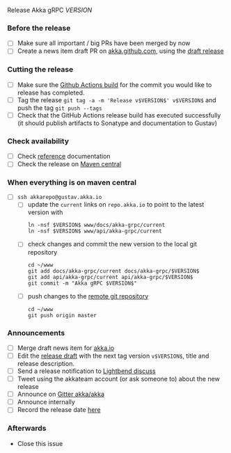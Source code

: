 Release Akka gRPC $VERSION$

<!--

(Liberally copied and adopted from Scala itself https://github.com/scala/scala-dev/blob/b11cd2e4a4431de7867db6b39362bea8fa6650e7/notes/releases/template.md)

For every release, make a copy of this file named after the release, and expand the variables.
Ideally replacing variables could become a script you can run on your local machine.

Variables to be expanded in this template:
- $VERSION$=??? 

-->

### Before the release

- [ ] Make sure all important / big PRs have been merged by now
- [ ] Create a news item draft PR on [akka.github.com](https://github.com/akka/akka.github.com), using the [draft release](https://github.com/akka/akka-grpc/releases)

### Cutting the release

- [ ] Make sure the [Github Actions build](https://github.com/akka/akka-grpc/actions?query=branch%3Amain) for the commit you would like to release has completed.
- [ ] Tag the release `git tag -a -m 'Release v$VERSION$' v$VERSION$` and push the tag `git push --tags`
- [ ] Check that the GitHub Actions release build has executed successfully (it should publish artifacts to Sonatype and documentation to Gustav)

### Check availability

- [ ] Check [reference](https://doc.akka.io/docs/akka-grpc/$VERSION$/) documentation
- [ ] Check the release on [Maven central](https://repo1.maven.org/maven2/com/lightbend/akka/grpc/akka-grpc-scalapb-protoc-plugin_2.12/$VERSION$/)

### When everything is on maven central
  - [ ] `ssh akkarepo@gustav.akka.io`
    - [ ] update the `current` links on `repo.akka.io` to point to the latest version with
         ```
         ln -nsf $VERSION$ www/docs/akka-grpc/current
         ln -nsf $VERSION$ www/api/akka-grpc/current
         ```
    - [ ] check changes and commit the new version to the local git repository
         ```
         cd ~/www
         git add docs/akka-grpc/current docs/akka-grpc/$VERSION$
         git add api/akka-grpc/current api/akka-grpc/$VERSION$
         git commit -m "Akka gRPC $VERSION$"
         ```
    - [ ] push changes to the [remote git repository](https://github.com/akka/doc.akka.io)
         ```
         cd ~/www
         git push origin master
         ```

### Announcements

- [ ] Merge draft news item for [akka.io](https://github.com/akka/akka.github.com)
- [ ] Edit the [release draft](https://github.com/akka/akka-grpc/releases) with the next tag version `v$VERSION$`, title and release description.
- [ ] Send a release notification to [Lightbend discuss](https://discuss.akka.io)
- [ ] Tweet using the akkateam account (or ask someone to) about the new release
- [ ] Announce on [Gitter akka/akka](https://gitter.im/akka/akka)
- [ ] Announce internally
- [ ] Record the release date [here](https://github.com/lightbend/together-portal/blob/master/app/models/Product.scala#L48)

### Afterwards

- Close this issue
